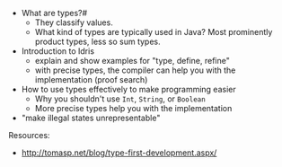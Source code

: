 * What are types?#
  * They classify values.
  * What kind of types are typically used in Java? Most prominently product types, less so sum types.
* Introduction to Idris
  * explain and show examples for "type, define, refine"
  * with precise types, the compiler can help you with the implementation (proof search)
* How to use types effectively to make programming easier
  * Why you shouldn't use `Int`, `String`, or `Boolean`
  * More precise types help you with the implementation
* "make illegal states unrepresentable"


Resources:
* http://tomasp.net/blog/type-first-development.aspx/
